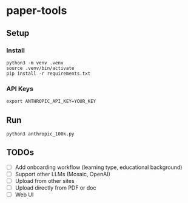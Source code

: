 # paper-tools

## Setup

### Install
```
python3 -m venv .venv
source .venv/bin/activate
pip install -r requirements.txt
```

### API Keys
```
export ANTHROPIC_API_KEY=YOUR_KEY
```

## Run
```
python3 anthropic_100k.py
```

## TODOs
- [ ] Add onboarding workflow (learning type, educational background)  
- [ ] Support other LLMs (Mosaic, OpenAI)  
- [ ] Upload from other sites  
- [ ] Upload directly from PDF or doc  
- [ ] Web UI  
